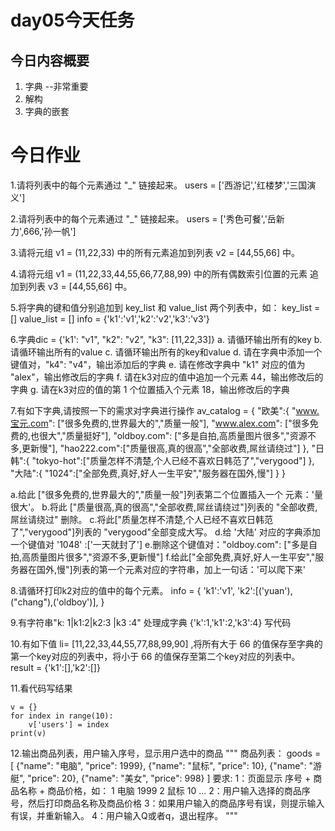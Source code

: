 # day05今天任务

## 今日内容概要

1. 字典 --非常重要
2. 解构
3. 字典的嵌套

# 今日作业

1.请将列表中的每个元素通过 "_" 链接起来。
users = ['西游记','红楼梦','三国演义']

2.请将列表中的每个元素通过 "_" 链接起来。
users = ['秀色可餐','岳新力',666,'孙一帆']

3.请将元组 v1 = (11,22,33) 中的所有元素追加到列表 v2 = [44,55,66] 中。

4.请将元组 v1 = (11,22,33,44,55,66,77,88,99) 中的所有偶数索引位置的元素 追加到列表
v3 = [44,55,66] 中。

5.将字典的键和值分别追加到 key_list 和 value_list 两个列表中，如：
key_list = []
value_list = []
info = {'k1':'v1','k2':'v2','k3':'v3'}

6.字典dic = {'k1': "v1", "k2": "v2", "k3": [11,22,33]}
a. 请循环输出所有的key
b. 请循环输出所有的value
c. 请循环输出所有的key和value
d. 请在字典中添加一个键值对，"k4": "v4"，输出添加后的字典
e. 请在修改字典中 "k1" 对应的值为 "alex"，输出修改后的字典
f. 请在k3对应的值中追加一个元素 44，输出修改后的字典
g. 请在k3对应的值的第 1 个位置插入个元素 18，输出修改后的字典

7.有如下字典,请按照一下的需求对字典进行操作
av_catalog = {
"欧美":{
"www.宝元.com": ["很多免费的,世界最大的","质量一般"],
"www.alex.com": ["很多免费的,也很大","质量挺好"],
"oldboy.com": ["多是自拍,高质量图片很多","资源不多,更新慢"],
"hao222.com":["质量很高,真的很高","全部收费,屌丝请绕过"]
},
"日韩":{
"tokyo-hot":["质量怎样不清楚,个人已经不喜欢日韩范了","verygood"]
},
"大陆":{
"1024":["全部免费,真好,好人一生平安","服务器在国外,慢"]
}
}

a.给此 ["很多免费的,世界最大的","质量一般"]列表第二个位置插入一个 元素：'量很大'。
b.将此 ["质量很高,真的很高","全部收费,屌丝请绕过"]列表的 "全部收费,屌丝请绕过" 删除。
c.将此["质量怎样不清楚,个人已经不喜欢日韩范了","verygood"]列表的 "verygood"全部变成大写。
d.给 '大陆' 对应的字典添加一个键值对 '1048' :['一天就封了']
e.删除这个键值对："oldboy.com": ["多是自拍,高质量图片很多","资源不多,更新慢"]
f.给此["全部免费,真好,好人一生平安","服务器在国外,慢"]列表的第一个元素对应的字符串，加上一句话：'可以爬下来'

8.请循环打印k2对应的值中的每个元素。
info = {
'k1':'v1',
'k2':[('yuan'),("chang"),('oldboy')],
}

9.有字符串"k: 1|k1:2|k2:3 |k3 :4" 处理成字典 {'k':1,'k1':2,'k3':4}
写代码

10.有如下值 li= [11,22,33,44,55,77,88,99,90] ,将所有大于 66 的值保存至字典的第一个key对应的列表中，将小于 66 的值保存至第二个key对应的列表中。
result = {'k1':[],'k2':[]}

11.看代码写结果

```
v = {}
for index in range(10):
    v['users'] = index
print(v)
```

12.输出商品列表，用户输入序号，显示用户选中的商品
"""
商品列表：
goods = [
{"name": "电脑", "price": 1999},
{"name": "鼠标", "price": 10},
{"name": "游艇", "price": 20},
{"name": "美女", "price": 998}
]
要求:
1：页面显示 序号 + 商品名称 + 商品价格，如：
1 电脑 1999
2 鼠标 10
...
2：用户输入选择的商品序号，然后打印商品名称及商品价格
3：如果用户输入的商品序号有误，则提示输入有误，并重新输入。
4：用户输入Q或者q，退出程序。
"""